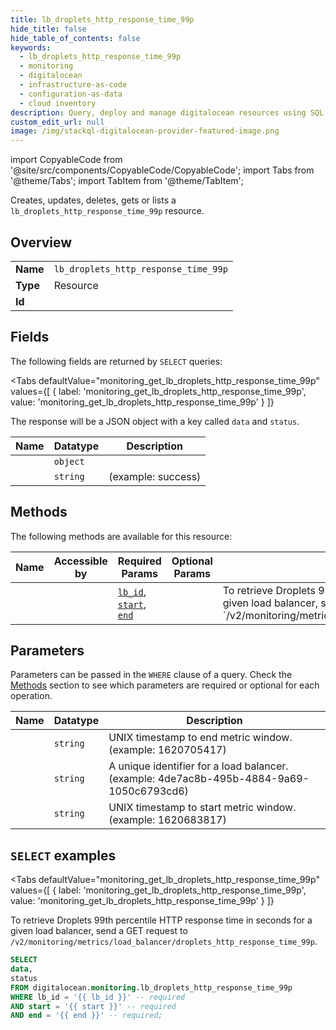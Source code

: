 ```yaml
--- 
title: lb_droplets_http_response_time_99p
hide_title: false
hide_table_of_contents: false
keywords:
  - lb_droplets_http_response_time_99p
  - monitoring
  - digitalocean
  - infrastructure-as-code
  - configuration-as-data
  - cloud inventory
description: Query, deploy and manage digitalocean resources using SQL
custom_edit_url: null
image: /img/stackql-digitalocean-provider-featured-image.png
---
```


import CopyableCode from '@site/src/components/CopyableCode/CopyableCode';
import Tabs from '@theme/Tabs';
import TabItem from '@theme/TabItem';

Creates, updates, deletes, gets or lists a <code>lb_droplets_http_response_time_99p</code> resource.

## Overview
<table><tbody>
<tr><td><b>Name</b></td><td><code>lb_droplets_http_response_time_99p</code></td></tr>
<tr><td><b>Type</b></td><td>Resource</td></tr>
<tr><td><b>Id</b></td><td><CopyableCode code="digitalocean.monitoring.lb_droplets_http_response_time_99p" /></td></tr>
</tbody></table>

## Fields

The following fields are returned by `SELECT` queries:

<Tabs
    defaultValue="monitoring_get_lb_droplets_http_response_time_99p"
    values={[
        { label: 'monitoring_get_lb_droplets_http_response_time_99p', value: 'monitoring_get_lb_droplets_http_response_time_99p' }
    ]}
>
<TabItem value="monitoring_get_lb_droplets_http_response_time_99p">

The response will be a JSON object with a key called `data` and `status`.

<table>
<thead>
    <tr>
    <th>Name</th>
    <th>Datatype</th>
    <th>Description</th>
    </tr>
</thead>
<tbody>
<tr>
    <td><CopyableCode code="data" /></td>
    <td><code>object</code></td>
    <td></td>
</tr>
<tr>
    <td><CopyableCode code="status" /></td>
    <td><code>string</code></td>
    <td> (example: success)</td>
</tr>
</tbody>
</table>
</TabItem>
</Tabs>

## Methods

The following methods are available for this resource:

<table>
<thead>
    <tr>
    <th>Name</th>
    <th>Accessible by</th>
    <th>Required Params</th>
    <th>Optional Params</th>
    <th>Description</th>
    </tr>
</thead>
<tbody>
<tr>
    <td><a href="#monitoring_get_lb_droplets_http_response_time_99p"><CopyableCode code="monitoring_get_lb_droplets_http_response_time_99p" /></a></td>
    <td><CopyableCode code="select" /></td>
    <td><a href="#parameter-lb_id"><code>lb_id</code></a>, <a href="#parameter-start"><code>start</code></a>, <a href="#parameter-end"><code>end</code></a></td>
    <td></td>
    <td>To retrieve Droplets 99th percentile HTTP response time in seconds for a given load balancer, send a GET request to `/v2/monitoring/metrics/load_balancer/droplets_http_response_time_99p`.</td>
</tr>
</tbody>
</table>

## Parameters

Parameters can be passed in the `WHERE` clause of a query. Check the [Methods](#methods) section to see which parameters are required or optional for each operation.

<table>
<thead>
    <tr>
    <th>Name</th>
    <th>Datatype</th>
    <th>Description</th>
    </tr>
</thead>
<tbody>
<tr id="parameter-end">
    <td><CopyableCode code="end" /></td>
    <td><code>string</code></td>
    <td>UNIX timestamp to end metric window. (example: 1620705417)</td>
</tr>
<tr id="parameter-lb_id">
    <td><CopyableCode code="lb_id" /></td>
    <td><code>string</code></td>
    <td>A unique identifier for a load balancer. (example: 4de7ac8b-495b-4884-9a69-1050c6793cd6)</td>
</tr>
<tr id="parameter-start">
    <td><CopyableCode code="start" /></td>
    <td><code>string</code></td>
    <td>UNIX timestamp to start metric window. (example: 1620683817)</td>
</tr>
</tbody>
</table>

## `SELECT` examples

<Tabs
    defaultValue="monitoring_get_lb_droplets_http_response_time_99p"
    values={[
        { label: 'monitoring_get_lb_droplets_http_response_time_99p', value: 'monitoring_get_lb_droplets_http_response_time_99p' }
    ]}
>
<TabItem value="monitoring_get_lb_droplets_http_response_time_99p">

To retrieve Droplets 99th percentile HTTP response time in seconds for a given load balancer, send a GET request to `/v2/monitoring/metrics/load_balancer/droplets_http_response_time_99p`.

```sql
SELECT
data,
status
FROM digitalocean.monitoring.lb_droplets_http_response_time_99p
WHERE lb_id = '{{ lb_id }}' -- required
AND start = '{{ start }}' -- required
AND end = '{{ end }}' -- required;
```
</TabItem>
</Tabs>
